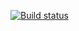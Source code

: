 [![Build status](https://ci.appveyor.com/api/projects/status/mwiv21xf83o3lu20?svg=true)](https://ci.appveyor.com/project/annamalia3000/in-memory-sorting)